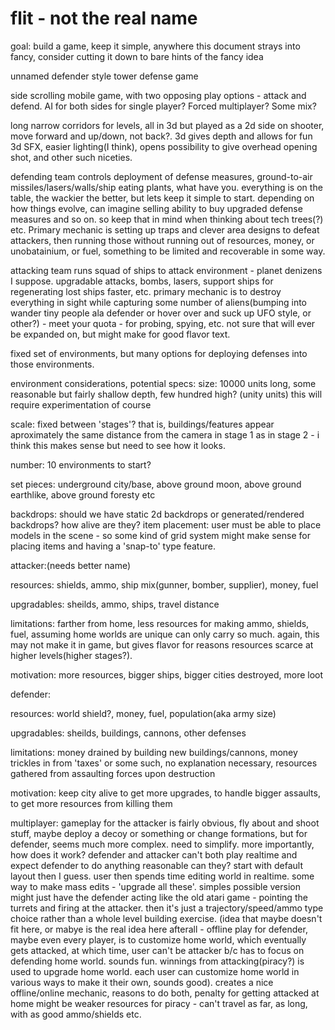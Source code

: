 flit - not the real name
====
goal: build a game, keep it simple, anywhere this document strays into fancy, consider cutting it down to bare hints of the fancy idea

unnamed defender style tower defense game

side scrolling mobile game, with two opposing play options - attack and defend. AI for both sides for single player? Forced multiplayer? Some mix? 

long narrow corridors for levels, all in 3d but played as a 2d side on shooter, move forward and up/down, not back?. 3d gives depth and allows for fun 3d SFX, easier lighting(I think), opens possibility to give overhead opening shot, and other such niceties.  


defending team controls deployment of defense measures, ground-to-air missiles/lasers/walls/ship eating plants, what have you. everything is on the table, the wackier the better, but lets keep it simple to start. 
depending on how things evolve, can imagine selling ability to buy upgraded defense measures and so on. so keep that in mind when thinking about tech trees(?) etc. Primary mechanic is setting up traps and clever area designs to defeat attackers, then running those without running out of resources, money, or unobatainium, or fuel, something to be limited and recoverable in some way. 

attacking team runs squad of ships to attack environment - planet denizens I suppose. upgradable attacks, bombs, lasers, support ships for regenerating lost ships faster, etc. primary mechanic is to destroy everything in sight while capturing some number of aliens(bumping into wander tiny people ala defender or hover over and suck up UFO style, or other?) - meet your quota - for probing, spying, etc. not sure that will ever be expanded on, but might make for good flavor text. 

fixed set of environments, but many options for deploying defenses into those environments. 

environment considerations, potential specs:
size: 10000 units long, some reasonable but fairly shallow depth, few hundred high? (unity units) this will require experimentation of course

scale: fixed between 'stages'? that is, buildings/features appear aproximately the same distance from the camera in stage 1 as in stage 2 - i think this makes sense but need to see how it looks. 

number: 10 environments to start?

set pieces: underground city/base, above ground moon, above ground earthlike, above ground foresty etc

backdrops: should we have static 2d backdrops or generated/rendered backdrops? how alive are they?
item placement: user must be able to place models in the scene - so some kind of grid system might make sense for placing items and having a 'snap-to' type feature. 

attacker:(needs better name)

resources: shields, ammo, ship mix(gunner, bomber, supplier), money, fuel

upgradables: sheilds, ammo, ships, travel distance

limitations: farther from home, less resources for making ammo, shields, fuel, assuming home worlds are unique
can only carry so much. again, this may not make it in game, but gives flavor for reasons resources scarce at higher levels(higher stages?). 

motivation: more resources, bigger ships, bigger cities destroyed, more loot

defender:

resources: world shield?, money, fuel, population(aka army size)

upgradables: sheilds, buildings, cannons, other defenses

limitations: money drained by building new buildings/cannons, money trickles in from 'taxes' or some such, no explanation necessary, resources gathered from assaulting forces upon destruction

motivation: keep city alive to get more upgrades, to handle bigger assaults, to get more resources from killing them


multiplayer: gameplay for the attacker is fairly obvious, fly about and shoot stuff, maybe deploy a decoy or something or change formations, but for defender, seems much more complex. need to simplify. more importantly, how does it work? defender and attacker can't both play realtime and expect defender to do anything reasonable can they? start with default layout then I guess. user then spends time editing world in realtime. some way to make mass edits - 'upgrade all these'. simples possible version might just have the defender acting like the old atari game - pointing the turrets and firing at the attacker. then it's just a trajectory/speed/ammo type choice rather than a whole level building exercise. (idea that maybe doesn't fit here, or mabye is the real idea here afterall - offline play for defender, maybe even every player, is to customize home world, which eventually gets attacked, at which time, user can't be attacker b/c has to focus on defending home world. sounds fun. winnings from attacking(piracy?) is used to upgrade home world. each user can customize home world in various ways to make it their own, sounds good). creates a nice offline/online mechanic, reasons to do both, penalty for getting attacked at home might be weaker resources for piracy - can't travel as far, as long, with as good ammo/shields etc.  





